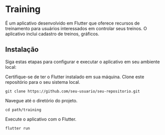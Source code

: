 # Training

 É um aplicativo desenvolvido em Flutter que oferece recursos de treinamento para usuários interessados em controlar seus treinos. O aplicativo inclui cadastro de treinos, gráficos.

## Instalação

Siga estas etapas para configurar e executar o aplicativo em seu ambiente local:

Certifique-se de ter o Flutter instalado em sua máquina.
Clone este repositório para o seu sistema local.

```git clone https://github.com/seu-usuario/seu-repositorio.git```

Navegue até o diretório do projeto.

```cd path/training```

Execute o aplicativo com o Flutter.

```flutter run```
